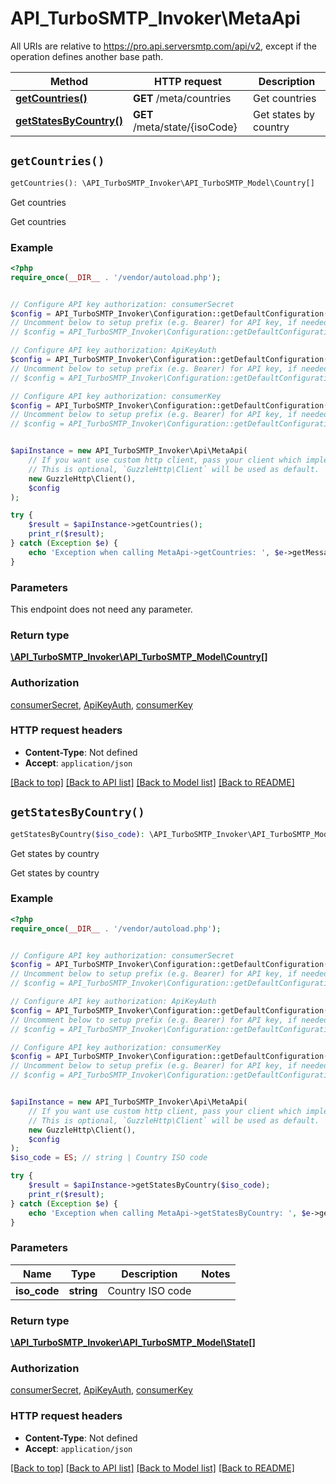 # API_TurboSMTP_Invoker\MetaApi

All URIs are relative to https://pro.api.serversmtp.com/api/v2, except if the operation defines another base path.

| Method | HTTP request | Description |
| ------------- | ------------- | ------------- |
| [**getCountries()**](MetaApi.md#getCountries) | **GET** /meta/countries | Get countries |
| [**getStatesByCountry()**](MetaApi.md#getStatesByCountry) | **GET** /meta/state/{isoCode} | Get states by country |


## `getCountries()`

```php
getCountries(): \API_TurboSMTP_Invoker\API_TurboSMTP_Model\Country[]
```

Get countries

Get countries

### Example

```php
<?php
require_once(__DIR__ . '/vendor/autoload.php');


// Configure API key authorization: consumerSecret
$config = API_TurboSMTP_Invoker\Configuration::getDefaultConfiguration()->setApiKey('consumerSecret', 'YOUR_API_KEY');
// Uncomment below to setup prefix (e.g. Bearer) for API key, if needed
// $config = API_TurboSMTP_Invoker\Configuration::getDefaultConfiguration()->setApiKeyPrefix('consumerSecret', 'Bearer');

// Configure API key authorization: ApiKeyAuth
$config = API_TurboSMTP_Invoker\Configuration::getDefaultConfiguration()->setApiKey('Authorization', 'YOUR_API_KEY');
// Uncomment below to setup prefix (e.g. Bearer) for API key, if needed
// $config = API_TurboSMTP_Invoker\Configuration::getDefaultConfiguration()->setApiKeyPrefix('Authorization', 'Bearer');

// Configure API key authorization: consumerKey
$config = API_TurboSMTP_Invoker\Configuration::getDefaultConfiguration()->setApiKey('consumerKey', 'YOUR_API_KEY');
// Uncomment below to setup prefix (e.g. Bearer) for API key, if needed
// $config = API_TurboSMTP_Invoker\Configuration::getDefaultConfiguration()->setApiKeyPrefix('consumerKey', 'Bearer');


$apiInstance = new API_TurboSMTP_Invoker\Api\MetaApi(
    // If you want use custom http client, pass your client which implements `GuzzleHttp\ClientInterface`.
    // This is optional, `GuzzleHttp\Client` will be used as default.
    new GuzzleHttp\Client(),
    $config
);

try {
    $result = $apiInstance->getCountries();
    print_r($result);
} catch (Exception $e) {
    echo 'Exception when calling MetaApi->getCountries: ', $e->getMessage(), PHP_EOL;
}
```

### Parameters

This endpoint does not need any parameter.

### Return type

[**\API_TurboSMTP_Invoker\API_TurboSMTP_Model\Country[]**](../Model/Country.md)

### Authorization

[consumerSecret](../../README.md#consumerSecret), [ApiKeyAuth](../../README.md#ApiKeyAuth), [consumerKey](../../README.md#consumerKey)

### HTTP request headers

- **Content-Type**: Not defined
- **Accept**: `application/json`

[[Back to top]](#) [[Back to API list]](../../README.md#endpoints)
[[Back to Model list]](../../README.md#models)
[[Back to README]](../../README.md)

## `getStatesByCountry()`

```php
getStatesByCountry($iso_code): \API_TurboSMTP_Invoker\API_TurboSMTP_Model\State[]
```

Get states by country

Get states by country

### Example

```php
<?php
require_once(__DIR__ . '/vendor/autoload.php');


// Configure API key authorization: consumerSecret
$config = API_TurboSMTP_Invoker\Configuration::getDefaultConfiguration()->setApiKey('consumerSecret', 'YOUR_API_KEY');
// Uncomment below to setup prefix (e.g. Bearer) for API key, if needed
// $config = API_TurboSMTP_Invoker\Configuration::getDefaultConfiguration()->setApiKeyPrefix('consumerSecret', 'Bearer');

// Configure API key authorization: ApiKeyAuth
$config = API_TurboSMTP_Invoker\Configuration::getDefaultConfiguration()->setApiKey('Authorization', 'YOUR_API_KEY');
// Uncomment below to setup prefix (e.g. Bearer) for API key, if needed
// $config = API_TurboSMTP_Invoker\Configuration::getDefaultConfiguration()->setApiKeyPrefix('Authorization', 'Bearer');

// Configure API key authorization: consumerKey
$config = API_TurboSMTP_Invoker\Configuration::getDefaultConfiguration()->setApiKey('consumerKey', 'YOUR_API_KEY');
// Uncomment below to setup prefix (e.g. Bearer) for API key, if needed
// $config = API_TurboSMTP_Invoker\Configuration::getDefaultConfiguration()->setApiKeyPrefix('consumerKey', 'Bearer');


$apiInstance = new API_TurboSMTP_Invoker\Api\MetaApi(
    // If you want use custom http client, pass your client which implements `GuzzleHttp\ClientInterface`.
    // This is optional, `GuzzleHttp\Client` will be used as default.
    new GuzzleHttp\Client(),
    $config
);
$iso_code = ES; // string | Country ISO code

try {
    $result = $apiInstance->getStatesByCountry($iso_code);
    print_r($result);
} catch (Exception $e) {
    echo 'Exception when calling MetaApi->getStatesByCountry: ', $e->getMessage(), PHP_EOL;
}
```

### Parameters

| Name | Type | Description  | Notes |
| ------------- | ------------- | ------------- | ------------- |
| **iso_code** | **string**| Country ISO code | |

### Return type

[**\API_TurboSMTP_Invoker\API_TurboSMTP_Model\State[]**](../Model/State.md)

### Authorization

[consumerSecret](../../README.md#consumerSecret), [ApiKeyAuth](../../README.md#ApiKeyAuth), [consumerKey](../../README.md#consumerKey)

### HTTP request headers

- **Content-Type**: Not defined
- **Accept**: `application/json`

[[Back to top]](#) [[Back to API list]](../../README.md#endpoints)
[[Back to Model list]](../../README.md#models)
[[Back to README]](../../README.md)
